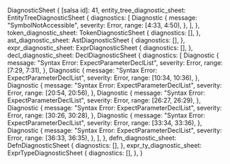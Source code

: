DiagnosticSheet {
    [salsa id]: 41,
    entity_tree_diagnostic_sheet: EntityTreeDiagnosticSheet {
        diagnostics: [
            Diagnostic {
                message: "SymbolNotAccessible",
                severity: Error,
                range: [4:33, 4:50),
            },
        ],
    },
    token_diagnostic_sheet: TokenDiagnosticSheet {
        diagnostics: [],
    },
    ast_diagnostic_sheet: AstDiagnosticSheet {
        diagnostics: [],
    },
    expr_diagnostic_sheet: ExprDiagnosticSheet {
        diagnostics: [],
    },
    decl_diagnostic_sheet: DeclDiagnosticSheet {
        diagnostics: [
            Diagnostic {
                message: "Syntax Error: ExpectParameterDeclList",
                severity: Error,
                range: [7:29, 7:31),
            },
            Diagnostic {
                message: "Syntax Error: ExpectParameterDeclList",
                severity: Error,
                range: [10:34, 10:36),
            },
            Diagnostic {
                message: "Syntax Error: ExpectParameterDeclList",
                severity: Error,
                range: [20:54, 20:56),
            },
            Diagnostic {
                message: "Syntax Error: ExpectParameterDeclList",
                severity: Error,
                range: [26:27, 26:29),
            },
            Diagnostic {
                message: "Syntax Error: ExpectParameterDeclList",
                severity: Error,
                range: [30:26, 30:28),
            },
            Diagnostic {
                message: "Syntax Error: ExpectParameterDeclList",
                severity: Error,
                range: [33:34, 33:36),
            },
            Diagnostic {
                message: "Syntax Error: ExpectParameterDeclList",
                severity: Error,
                range: [36:33, 36:35),
            },
        ],
    },
    defn_diagnostic_sheet: DefnDiagnosticSheet {
        diagnostics: [],
    },
    expr_ty_diagnostic_sheet: ExprTypeDiagnosticSheet {
        diagnostics: [],
    },
}